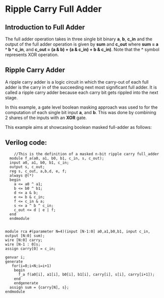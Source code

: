 # Ripple Carry Full Adder

## Introduction to Full Adder
The full adder operation takes in three single bit binary **a**, **b**, **c_in** and the output of the full adder operation is given by **sum** and  **c_out** where **sum = a ^ b ^ c_in**, and **c_out = (a & b)  + (a & c_in) + b & c_in)**. Note that the **^** symbol represents XOR operation. 

## Ripple Carry Adder
A ripple carry adder is a logic circuit in which the carry-out of each full adder is the carry in of the succeeding next most significant full adder. It is called a ripple carry adder because each carry bit gets rippled into the next stage.

In this example, a gate level boolean masking approach was used to for the computation of each single bit input **a**, and **b**. This was done by combining 2 shares of the inputs with an **XOR** gate. 

This example aims at showcasing boolean masked full-adder as follows:

## Verilog code:
    
        //This is the definition of a masked n-bit ripple carry full_adder
      module f_a(a0, a1, b0, b1, c_in, s, c_out);
      input a0, a1, b0, b1, c_in;
      output s, c_out;
      reg s, c_out, a,b,d, e, f;
      always @(*)
      begin
        a <= a0 ^ a1;
      	b <= b0 ^ b1;
      	d <= a & b;
      	e <= b & c_in;
      	f <= c_in & a;
      	s <= a ^ b ^ c_in;
      	c_out <= d | e | f;
      end
      endmodule


    module rca #(parameter N=4)(input [N-1:0] a0,a1,b0,b1, input c_in, output [N:0] sum);
    wire [N:0] carry;
    wire [N-1 : 0]s;
    assign carry[0] = c_in;
   
    genvar i;
    generate 
       for(i=0;i<N;i=i+1)
        begin     	
     	  f_a f(a0[i], a1[i], b0[i], b1[i], carry[i], s[i], carry[i+1]);
        end
        endgenerate
      assign sum = {carry[N], s};
    endmodule 
